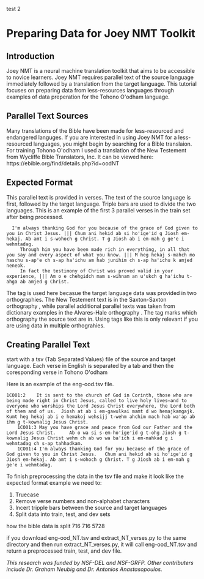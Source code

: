 <p> test 2</p>
<h1>Preparing Data for Joey NMT Toolkit</h1>

<h2>Introduction</h2>
<p>Joey NMT is a neural machine translation toolkit that aims to be accessible to novice learners.
 Joey NMT requires parallel text of the source language immediately followed by a translation from the       target language. This tutorial focuses on preparing data from less-resources languages through examples of  data preperation for the Tohono O'odham language. 
  </p>

<h2> Parallel Text Sources</h2>  
  <p>Many translations of the Bible have been made for less-resourced and endangered languges. If you are interested in using Joey NMT for a less-resourced languages, you might begin by searching for a Bible translaion. For training Tohono O'odham I used a translation of the New Testement from Wycliffe Bible Translators, Inc. It can be viewed here: https://ebible.org/find/details.php?id=oodNT 
  </p>

<h2> Expected Format</h2>
   <p>This parallel text is provided in verses. The text of the source language is first, followed by the target language. Triple bars are used to divide the two languages. This is an example of the first 3 parallel verses in the train set after being processed.
</p>
   <pre><code> <sax> I'm always thanking God for you because of the grace of God given to you in Christ Jesus. ||| Chum ani hekid ab si hoꞌigeꞌid g Jiosh em-hekaj. Ab amt i s-wohoch g Christ. T g Jiosh ab i em-mah g geꞌe i wehmtadag.
    <sax> Through him you have been made rich in everything, in all that you say and every aspect of what you know. ||| M heg hekaj s-mahch mo haschu s-apꞌe ch s-ap haꞌichu am hab junihim ch s-ap haꞌichu k amjed neneok.
    <sax> In fact the testimony of Christ was proved valid in your experience, ||| Am o e chehgidch mam s-wihnam an uꞌukch g haꞌichu t-ahga ab amjed g Christ.
</pre></code>
    
  <p> The tag <sax> is used here becasue the target language data was provided in two orthographies. The New Testement text is in the Saxton-Saxton orthography <sax>, while parallel additional parallel texts was taken from dictionary examples in the Alvares-Hale orthography <ah>. The tag marks which orthography the source text are in. Using tags like this is only relevant if you are using data in multiple orthograhies. 
</p>
  
<h2> Creating Parallel Text</h2> 
  <p>start with a tsv (Tab Separated Values) file of the source and target language. Each verse in English is separated by a tab and then the coresponding verse in Tohono O'odham 
</p>
  <p>Here is an example of the eng-ood.tsv file.
</p>
  
  <pre><code>1CO01:2	It is sent to the church of God in Corinth, those who are being made right in Christ Jesus, called to live holy lives—and to everyone who worships the Lord Jesus Christ everywhere, the Lord both of them and of us.  Jiosh at ab i em-gawulkai mamt d wo hemajkamgajk. Kumt heg hekaj ab i e hemakoj wehsijj t-wehm ahchim mach hab waꞌap ab ihm g t-kownalig Jesus Christ.
    1CO01:3	May you have grace and peace from God our Father and the Lord Jesus Christ.  	Ab o wa si s-em-hoꞌigeꞌid g t-ohg Jiosh g t-kownalig Jesus Christ wehm ch ab wo wa baꞌich i em-mahkad g i wehmtadag ch s-ap tahhadkam.
    1CO01:4	I'm always thanking God for you because of the grace of God given to you in Christ Jesus.  	Chum ani hekid ab si hoꞌigeꞌid g Jiosh em-hekaj. Ab amt i s-wohoch g Christ. T g Jiosh ab i em-mah g geꞌe i wehmtadag.
</pre></code>
    
  <p> To finish preprocessing the data in the tsv file and make it look like the expected format example we need to: 
</p> 
  
  <ol>
    <li>Truecase </li>
    <li>Remove verse numbers and non-alphabet characters </li>
    <li>Incert tripple bars between the source and target languages </li>
    <li>Split data into train, test, and dev sets </li>  
</ol>

  <p> how the bible data is split 716 716 5728
</p>

  <p> if you download eng-ood_NT.tsv and extract_NT_verses.py to the same directory and then run extract_NT_verses.py, it will call eng-ood_NT.tsv and return a preprocessed train, test, and dev file.
</p>


  <i>This research was funded by NSF-DEL and NSF-GRFP. Other contributers include Dr. Graham Neubig and Dr. Antonios Anastasopoulos. 
</i>
